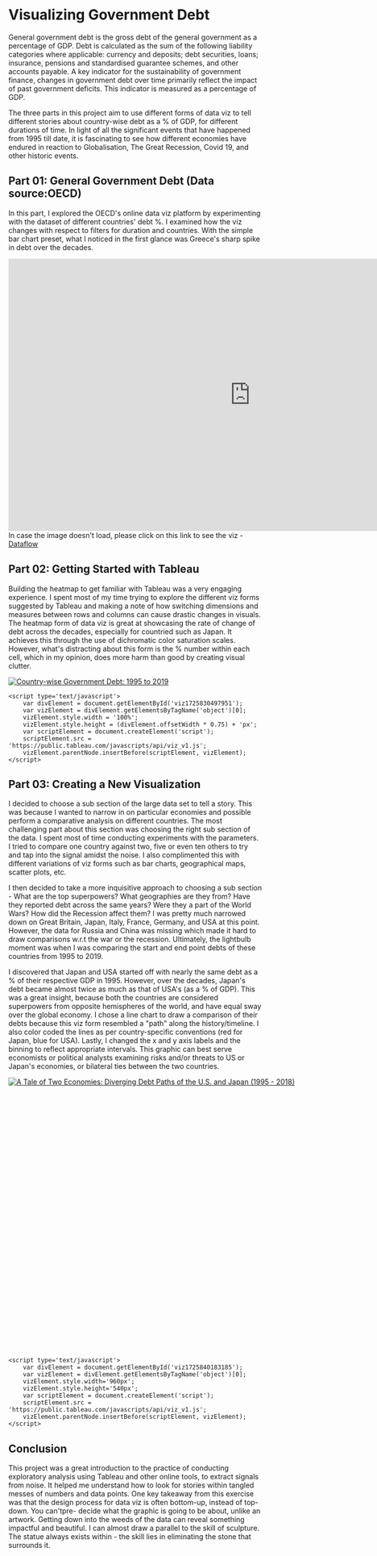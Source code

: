 # Visualizing Government Debt

General government debt is the gross debt of the general government as a percentage of GDP.
Debt is calculated as the sum of the following liability categories where applicable: currency and deposits; debt securities, loans; insurance, pensions and standardised guarantee schemes, and other accounts payable. A key indicator for the sustainability of government finance, changes in government debt over time primarily reflect the impact of past government deficits.
This indicator is measured as a percentage of GDP.

The three parts in this project aim to use different forms of data viz to tell different stories about country-wise debt as a % of GDP, for different durations of time. In light of all the significant events that have happened from 1995 till date, it is fascinating to see how different economies have endured in reaction to Globalisation, The Great Recession, Covid 19, and other historic events.

## Part 01: General Government Debt (Data source:OECD)

In this part, I explored the OECD's online data viz platform by experimenting with the dataset of different countries' debt %. I examined how the viz changes with respect to filters for duration and countries. With the simple bar chart preset, what I noticed in the first glance was Greece's sharp spike in debt over the decades. 

<iframe src="https://data-viewer.oecd.org?chartId=d9a1e503-528a-42bc-b50b-3f670aff1254" 
        style="border: none; width: 960px; height: 540px;" 
        allowfullscreen="true">
</iframe>
In case the image doesn't load, please click on this link to see the viz - <a rel="noopener noreferrer" href="https://data-viewer.oecd.org?chartId=d9a1e503-528a-42bc-b50b-3f670aff1254" target="_blank">Dataflow</a>

## Part 02: Getting Started with Tableau

Building the heatmap to get familiar with Tableau was a very engaging experience. I spent most of my time trying to explore the different viz forms suggested by Tableau and making a note of how switching dimensions and measures between rows and columns can cause drastic changes in visuals. The heatmap form of data viz is great at showcasing the rate of change of debt across the decades, especially for countried such as Japan. It achieves this through the use of dichromatic color saturation scales. However, what's distracting about this form is the % number within each cell, which in my opinion, does more harm than good by creating visual clutter. 

<html lang="en">
<head>
    <meta charset="UTF-8">
    <meta name="viewport" content="width=device-width, initial-scale=1.0">
    <title>Government Debt Visualization</title>
</head>
<body>
    <div class='tableauPlaceholder' id='viz1725830497951' style='position: relative'>
        <noscript>
            <a href='#'><img alt='Country-wise Government Debt: 1995 to 2019' src='https://public.tableau.com/static/images/Co/Country-wiseGovernmentDebt1995to2019/Sheet1/1_rss.png' style='border: none' /></a>
        </noscript>
        <object class='tableauViz' style='display:none;'>
            <param name='host_url' value='https%3A%2F%2Fpublic.tableau.com%2F' />
            <param name='embed_code_version' value='3' />
            <param name='site_root' value='' />
            <param name='name' value='Country-wiseGovernmentDebt1995to2019/Sheet1' />
            <param name='tabs' value='no' />
            <param name='toolbar' value='yes' />
            <param name='static_image' value='https://public.tableau.com/static/images/Co/Country-wiseGovernmentDebt1995to2019/Sheet1/1.png' />
            <param name='animate_transition' value='yes' />
            <param name='display_static_image' value='yes' />
            <param name='display_spinner' value='yes' />
            <param name='display_overlay' value='yes' />
            <param name='display_count' value='yes' />
            <param name='language' value='en-US' />
            <param name='filter' value='publish=yes' />
        </object>
    </div>

    <script type='text/javascript'>
        var divElement = document.getElementById('viz1725830497951');
        var vizElement = divElement.getElementsByTagName('object')[0];
        vizElement.style.width = '100%';
        vizElement.style.height = (divElement.offsetWidth * 0.75) + 'px';
        var scriptElement = document.createElement('script');
        scriptElement.src = 'https://public.tableau.com/javascripts/api/viz_v1.js';
        vizElement.parentNode.insertBefore(scriptElement, vizElement);
    </script>
</body>
</html>

## Part 03: Creating a New Visualization

I decided to choose a sub section of the large data set to tell a story. This was because I wanted to narrow in on particular economies and possible perform a comparative analysis on different countries. The most challenging part about this section was choosing the right sub section of the data. I spent most of time conducting experiments with the parameters. I tried to compare one country against two, five or even ten others to try and tap into the signal amidst the noise. I also complimented this with different variations of viz forms such as bar charts, geographical maps, scatter plots, etc. 

I then decided to take a more inquisitive approach to choosing a sub section - What are the top superpowers? What geographies are they from? Have they reported debt across the same years? Were they a part of the World Wars? How did the Recession affect them? I was pretty much narrowed down on Great Britain, Japan, Italy, France, Germany, and USA at this point. However, the data for Russia and China was missing which made it hard to draw comparisons w.r.t the war or the recession. Ultimately, the lightbulb moment was when I was comparing the start and end point debts of these countries from 1995 to 2019. 

I discovered that Japan and USA started off with nearly the same debt as a % of their respective GDP in 1995. However, over the decades, Japan's debt became almost twice as much as that of USA's (as a % of GDP). This was a great insight, because both the countries are considered superpowers from opposite hemispheres of the world, and have equal sway over the global economy. I chose a line chart to draw a comparison of their debts because this viz form resembled a "path" along the history/timeline. I also color coded the lines as per country-specific conventions (red for Japan, blue for USA). Lastly, I changed the x and y axis labels and the binning to reflect appropriate intervals. This graphic can best serve economists or political analysts examining risks and/or threats to US or Japan's economies, or bilateral ties between the two countries.
 
<html lang="en">
<head>
    <meta charset="UTF-8">
    <meta name="viewport" content="width=device-width, initial-scale=1.0">
    <title>Tableau Visualization</title>
</head>
<body>
    <div class='tableauPlaceholder' id='viz1725840183185' style='position: relative; width: 960px; height: 540px;'>
        <noscript>
            <a href='#'>
                <img alt='A Tale of Two Economies: Diverging Debt Paths of the U.S. and Japan (1995 - 2018)' 
                     src='https://public.tableau.com/static/images/Di/DivergingDebtPaths-USAandJapan/Sheet1/1_rss.png' 
                     style='border: none' />
            </a>
        </noscript>
        <object class='tableauViz' style='display:none;'>
            <param name='host_url' value='https%3A%2F%2Fpublic.tableau.com%2F' /> 
            <param name='embed_code_version' value='3' /> 
            <param name='name' value='DivergingDebtPaths-USAandJapan&#47;Sheet1' />
            <param name='tabs' value='no' />
            <param name='toolbar' value='yes' />
            <param name='static_image' value='https://public.tableau.com/static/images/Di/DivergingDebtPaths-USAandJapan/Sheet1/1.png' />
            <param name='animate_transition' value='yes' />
            <param name='display_static_image' value='yes' />
            <param name='display_spinner' value='yes' />
            <param name='display_overlay' value='yes' />
            <param name='display_count' value='yes' />
            <param name='language' value='en-US' />
            <param name='filter' value='publish=yes' />
        </object>
    </div>

    <script type='text/javascript'>
        var divElement = document.getElementById('viz1725840183185');
        var vizElement = divElement.getElementsByTagName('object')[0];
        vizElement.style.width='960px';
        vizElement.style.height='540px';
        var scriptElement = document.createElement('script');
        scriptElement.src = 'https://public.tableau.com/javascripts/api/viz_v1.js';
        vizElement.parentNode.insertBefore(scriptElement, vizElement);
    </script>
</body>
</html>

## Conclusion
This project was a great introduction to the practice of conducting exploratory analysis using Tableau and other online tools, to extract signals from noise. It helped me understand how to look for stories within tangled messes of numbers and data points. One key takeaway from this exercise was that the design process for data viz is often bottom-up, instead of top-down. You can'tpre- decide what the graphic is going to be about, unlike an artwork. Getting down into the weeds of the data can reveal something impactful and beautiful. I can almost draw a parallel to the skill of sculpture. The statue always exists within - the skill lies in eliminating the stone that surrounds it.
